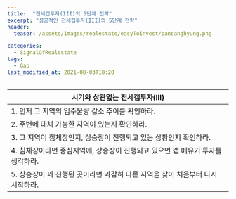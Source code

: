 ```yaml
---
title:  "전세갭투자(III)의 5단계 전략"
excerpt: "성공적인 전세갭투자(III)의 5단계 전략"
header:
  teaser: /assets/images/realestate/easyToinvest/pansanghyung.png

categories:
  - SignalOfRealestate
tags:
  - Gap
last_modified_at: 2021-08-03T18:20
---
```



|	<center>시기와 상관없는 전세갭투자(III)</center>	|
| :-------------------------------------------	|
| 1. 먼저 그 지역의 입주물량 감소 추이를 확인하라.		|
| 2. 주변에 대체 가능한 지역이 있는지 확인하라.		|
| 3. 그 지역이 침체장인지, 상승장이 진행되고 있는 상황인지 확인하라.	|
| 4. 침체장이라면 중심지역에, 상승장이 진행되고 있으면 갭 메유기 투자를 생각하라. |
| 5. 상승장이 꽤 진행된 곳이라면 과감히 다른 지역을 찾아 처음부터 다시 시작하라. |




